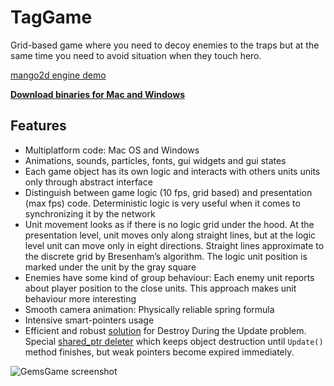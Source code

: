 # TagGame

Grid-based game where you need to decoy enemies to the traps but at the same time you need to avoid 
situation when they touch hero.

[mango2d engine demo](https://github.com/black-square/mango2d)

**[Download binaries for Mac and Windows](https://github.com/black-square/TagGame/releases)**

## Features
- Multiplatform code: Mac OS and Windows
- Animations, sounds, particles, fonts, gui widgets and gui states
- Each game object has its own logic and interacts with others units units only through abstract interface
-	Distinguish between game logic (10 fps, grid based) and presentation (max fps) code. Deterministic 
  logic is very useful when it comes to synchronizing it by the network
-	Unit movement looks as if there is no logic grid under the hood. At the presentation level, unit moves 
  only along straight lines, but at the logic level unit can move only in eight directions. Straight lines 
  approximate to the discrete grid by Bresenham’s algorithm. The logic unit position is marked under 
  the unit by the gray square
-	Enemies have some kind of group behaviour: Each enemy unit reports about player position to the close units. 
  This approach makes unit behaviour more interesting
-	Smooth camera animation: Physically reliable spring formula
-	Intensive smart-pointers usage
-	Efficient and robust [solution](https://github.com/black-square/mango2d/blob/master/Logic/GameFieldBase.hpp) 
  for Destroy During the Update problem. Special [shared_ptr deleter](https://github.com/black-square/mango2d/blob/master/Logic/DefferedSharedPtrDeleter.hpp) 
  which keeps object destruction until `Update()` method finishes, but weak pointers become expired immediately.
 
![GemsGame screenshot](https://raw.github.com/wiki/black-square/mango2d/img/TagGame.png)

